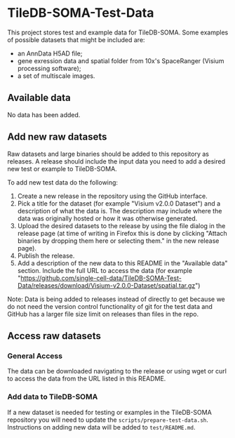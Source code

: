 # TileDB-SOMA-Test-Data

This project stores test and example data for TileDB-SOMA. Some examples of possible datasets that might be included are:

* an AnnData H5AD file;
* gene exression data and spatial folder from 10x's SpaceRanger (Visium processing software);
* a set of multiscale images.


## Available data

No data has been added.

## Add new raw datasets

Raw datasets and large binaries should be added to this repository as releases. A release should include the input data you need to add a desired new test or example to TileDB-SOMA.

To add new test data do the following:

1. Create a new release in the repository using the GitHub interface.
2. Pick a title for the dataset (for example "Visium v2.0.0 Dataset") and a description of what the data is. The description may include where the data was originally hosted or how it was otherwise generated.
3. Upload the desired datasets to the release by using the file dialog in the release page (at time of writing in Firefox this is done by clicking "Attach binaries by dropping them here or selecting them." in the new release page).
4. Publish the release.
5. Add a description of the new data to this README in the "Available data" section. Include the full URL to access the data (for example "https://github.com/single-cell-data/TileDB-SOMA-Test-Data/releases/download/Visium-v2.0.0-Dataset/spatial.tar.gz")


Note: Data is being added to releases instead of directly to get because we do not need the version control functionality of git for the test data and GitHub has a larger file size limit on releases than files in the repo.

## Access raw datasets

### General Access

The data can be downloaded navigating to the release or using wget or curl to access the data from the URL listed in this README.

### Add data to TileDB-SOMA

If a new dataset is needed for testing or examples in the TileDB-SOMA repository you will need to update the `scripts/prepare-test-data.sh`. Instructions on adding new data will be added to `test/README.md`.
